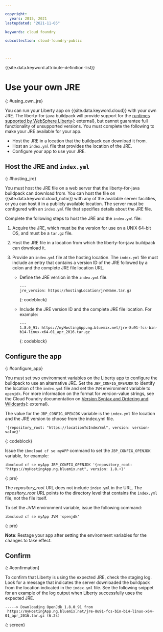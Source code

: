 ```yaml
---

copyright:
  years: 2015, 2021
lastupdated: "2021-11-05"

keywords: cloud foundry

subcollection: cloud-foundry-public



---
```



{{site.data.keyword.attribute-definition-list}}

# Use your own JRE
{: #using_own_jre}

You can run your Liberty app on {{site.data.keyword.cloud}} with your own JRE. The liberty-for-java buildpack will provide support for the [runtimes supported by WebSphere Liberty](https://www.ibm.com/support/knowledgecenter/en/SSEQTP_liberty/com.ibm.websphere.wlp.doc/ae/rwlp_restrict.html#rwlp_restrict__rest13){: external}, but cannot guarantee full functionality of unsupported versions. You must complete the following to make your JRE available for your app.
* Host the JRE in a location that the buildpack can download it from.
* Host an `index.yml` file that provides the location of the JRE.
* Configure your app to use your JRE.

## Host the JRE and `index.yml`
{: #hosting_jre}

You must host the JRE file on a web server that the liberty-for-java buildpack can download from. You can host the file on {{site.data.keyword.cloud_notm}} with any of the available server facilities, or you can host it in a publicly available location. The server must be configured with an `index.yml` file that specifies details about the JRE file.

Complete the following steps to host the JRE and the `index.yml` file:

1. Acquire the JRE, which must be the version for use on a UNIX 64-bit OS, and must be a `tar.gz` file.
2. Host the JRE file in a location from which the liberty-for-java buildpack can download it.
3. Provide an `index.yml` file at the hosting location. The `index.yml` file must include an entry that contains a version ID of the JRE followed by a colon and the complete JRE file location URL.

    * Define the JRE version in the `index.yml` file.

        ```text
        ---
        jre_version: https://hostingLocation/jreName.tar.gz
        ```
        {: codeblock}

    * Include the JRE version ID and the complete JRE file location.  For example:

        ```text
        ---
        1.8.0_91: https://myHostingApp.ng.bluemix.net/jre-8u91-fcs-bin-b14-linux-x64-01_apr_2016.tar.gz
        ```
        {: codeblock}

## Configure the app
{: #configure_app}

You must set two environment variables on the Liberty app to configure the buildpack to use an alternative JRE. Set the `JBP_CONFIG_OPENJDK` to identify the location of the `index.yml` file  and set the `JVM` environment variable to `openjdk`. For more information on the format for version-value strings, see the Cloud Foundry documentation on [Version Syntax and Ordering and Wildcards](https://github.com/cloudfoundry/ibm-websphere-liberty-buildpack/blob/master/docs/util-repositories.md){: external}.

The value for the `JBP_CONFIG_OPENJDK` variable is the `index.yml` file location and the JRE version to choose from the index.yml file.

```text
'{repository_root: "https://locationToIndexYml", version: version-value}'
```
{: codeblock}

Issue the `ibmcloud cf se myAPP` command to set the `JBP_CONFIG_OPENJDK` variable, for example:

```text
ibmcloud cf se myApp JBP_CONFIG_OPENJDK '{repository_root: "https://myHostingApp.ng.bluemix.net", version: 1.8.+}'
```
{: pre}

The *repository_root* URL does not include `index.yml` in the URL. The *repository_root* URL points to the directory level that contains the `index.yml` file, not the file itself.

To set the JVM environment variable, issue the following command:

```text
ibmcloud cf se myApp JVM 'openjdk'
```
{: pre}

**Note**: Restage your app after setting the environment variables for the changes to take effect.

## Confirm
{: #confirmation}

To confirm that Liberty is using the expected JRE, check the staging log. Look for a message that indicates the server downloaded the buildpack from the location indicated in the `index.yml` file. See the following snippet for an example of the log output when Liberty successfully uses the expected JRE.

```text
-----> Downloading OpenJdk 1.8.0_91 from
 https://myHostingApp.ng.bluemix.net/jre-8u91-fcs-bin-b14-linux-x64-01_apr_2016.tar.gz (6.2s)
```
{: screen}



